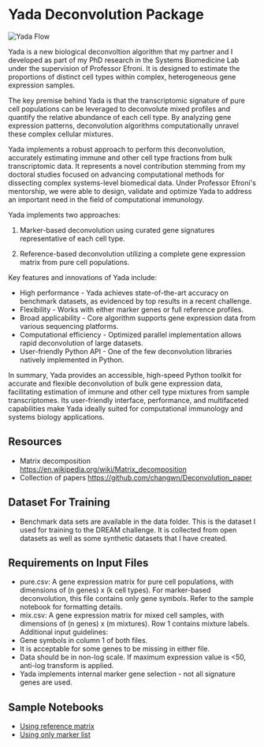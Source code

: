 # Yada Deconvolution Package
![Yada Flow](/data/Yada.jpg)

Yada is a new biological deconvoltion algorithm that my partner and I developed as part of my PhD research in the Systems Biomedicine Lab under the supervision of Professor Efroni. It is designed to estimate the proportions of distinct cell types within complex, heterogeneous gene expression samples. 

The key premise behind Yada is that the transcriptomic signature of pure cell populations can be leveraged to deconvolute mixed profiles and quantify the relative abundance of each cell type. By analyzing gene expression patterns, deconvolution algorithms computationally unravel these complex cellular mixtures. 

Yada implements a robust approach to perform this deconvolution, accurately estimating immune and other cell type fractions from bulk transcriptomic data. It represents a novel contribution stemming from my doctoral studies focused on advancing computational methods for dissecting complex systems-level biomedical data. Under Professor Efroni's mentorship, we were able to design, validate and optimize Yada to address an important need in the field of computational immunology.

Yada implements two approaches:

1) Marker-based deconvolution using curated gene signatures representative of each cell type. 

2) Reference-based deconvolution utilizing a complete gene expression matrix from pure cell populations.

Key features and innovations of Yada include:
- High performance - Yada achieves state-of-the-art accuracy on benchmark datasets, as evidenced by top results in a recent challenge.
- Flexibility - Works with either marker genes or full reference profiles.
- Broad applicability - Core algorithm supports gene expression data from various sequencing platforms. 
- Computational efficiency - Optimized parallel implementation allows rapid deconvolution of large datasets.
- User-friendly Python API - One of the few deconvolution libraries natively implemented in Python.

In summary, Yada provides an accessible, high-speed Python toolkit for accurate and flexible deconvolution of bulk gene expression data, facilitating estimation of immune and other cell type mixtures from sample transcriptomes. Its user-friendly interface, performance, and multifaceted capabilities make Yada ideally suited for computational immunology and systems biology applications.

## Resources
- Matrix decomposition https://en.wikipedia.org/wiki/Matrix_decomposition
- Collection of papers https://github.com/changwn/Deconvolution_paper

## Dataset For Training
- Benchmark data sets are available in the data folder. This is the dataset I used for training to the DREAM challenge. It is collected from open datasets as well as some synthetic datasets that I have created.

## Requirements on Input Files
- pure.csv: A gene expression matrix for pure cell populations, with dimensions of (n genes) x (k cell types). For marker-based deconvolution, this file contains only gene symbols. Refer to the sample notebook for formatting details. 
- mix.csv: A gene expression matrix for mixed cell samples, with dimensions of (n genes) x (m mixtures). Row 1 contains mixture labels. Additional input guidelines:
- Gene symbols in column 1 of both files.
- It is acceptable for some genes to be missing in either file. 
- Data should be in non-log scale. If maximum expression value is <50, anti-log transform is applied. 
- Yada implements internal marker gene selection - not all signature genes are used.

## Sample Notebooks
- [Using reference matrix](Yada.ipynb)
- [Using only marker list](Yada-only_markers.ipynb)